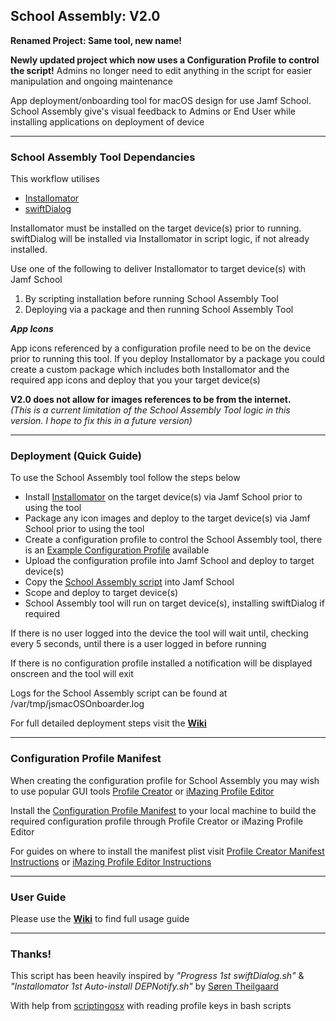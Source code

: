 
## School Assembly: V2.0                  

**Renamed Project: Same tool, new name!**

**Newly updated project which now uses a Configuration Profile to control the script!**
Admins no longer need to edit anything in the script for easier manipulation and ongoing maintenance 

App deployment/onboarding tool for macOS design for use Jamf School. School Assembly give's visual feedback to Admins or End User while installing applications on deployment of device

---

### School Assembly Tool Dependancies

This workflow utilises
- [Installomator](https://github.com/Installomator/Installomator)
- [swiftDialog](https://github.com/bartreardon/swiftDialog)

Installomator must be installed on the target device(s) prior to running.
swiftDialog will be installed via Installomator in script logic, if not already installed.

Use one of the following to deliver Installomator to target device(s) with Jamf School
1) By scripting installation before running School Assembly Tool                
2) Deploying via a package and then running School Assembly Tool


_**App Icons**_

App icons referenced by a configuration profile need to be on the device prior to running this tool. If you deploy Installomator by a package you could create a custom package which includes both Installomator and the required app icons and deploy that you your target device(s)

**V2.0 does not allow for images references to be from the internet.** \
*(This is a current limitation of the School Assembly Tool logic in this version. I hope to fix this in a future version)*

---

### Deployment (Quick Guide)

To use the School Assembly tool follow the steps below
* Install [Installomator](https://github.com/Installomator/Installomator) on the target device(s) via Jamf School prior to using the tool
* Package any icon images and deploy to the target device(s) via Jamf School prior to using the tool
* Create a configuration profile to control the School Assembly tool, there is an [Example Configuration Profile](https://github.com/cantscript/SchoolAssembly/blob/add-plist/plist%20example/com.cantscript.schoolassembly.plist) available
* Upload the configuration profile into Jamf School and deploy to target device(s)
* Copy the [School Assembly script](https://github.com/cantscript/SchoolAssembly/blob/add-plist/SchoolAssembly.sh) into Jamf School
* Scope and deploy to target device(s)
* School Assembly tool will run on target device(s), installing swiftDialog if required

If there is no user logged into the device the tool will wait until, checking every 5 seconds, until there is a user logged in before running

If there is no configuration profile installed a notification will be displayed onscreen and the tool will exit

Logs for the School Assembly script can be found at /var/tmp/jsmacOSOnboarder.log

For full detailed deployment steps visit the **[Wiki](https://github.com/darlow86/JSmacOS-Onboarder/wiki)**

---


### Configuration Profile Manifest

When creating the configuration profile for School Assembly you may wish to use popular GUI tools [Profile Creator](https://github.com/ProfileCreator/ProfileCreator) or [iMazing Profile Editor](https://imazing.com/profile-editor)

Install the [Configuration Profile Manifest](https://github.com/darlow86/JSmacOS-Onboarder/tree/add-plist/Profile%20Configuration%20Manifest) to your local machine to build the required configuration profile through Profile Creator or iMazing Profile Editor

For guides on where to install the manifest plist visit [Profile Creator Manifest Instructions](https://github.com/ProfileCreator/ProfileManifests/wiki/Getting-Started#how-to-create-a-profile-manifest) or [iMazing Profile Editor Instructions](https://imazing.com/guides/imazing-profile-editor-working-with-custom-preference-manifests) 


---

### User Guide

Please use the **[Wiki](https://github.com/darlow86/JSmacOS-Onboarder/wiki)** to find full usage guide

---

### Thanks!

This script has been heavily inspired by *"Progress 1st swiftDialog.sh"* & *"Installomator 1st Auto-install DEPNotify.sh"* by
[Søren Theilgaard](https://github.com/Theile)

With help from [scriptingosx](https://scriptingosx.com/) with reading profile keys in bash scripts
